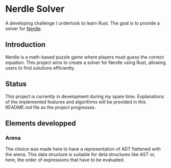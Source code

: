 # Nerdle Solver

A developing challenge I undertook to learn Rust. The goal is to provide a solver for [Nerdle](https://nerdlegame.com/).

## Introduction

Nerdle is a math-based puzzle game where players must guess the correct equation. This project aims to create a solver for Nerdle using Rust, allowing users to find solutions efficiently.

## Status

This project is currently in development during my spare time. Explanations of the implemented features and algorithms will be provided in this README.md file as the project progresses.


## Elements developped

### Arena

The choice was made here to have a representation of ADT flattened with the arena. This data structure is suitable for deta structures like AST or, here, the order of expressions that have to be evaluated.